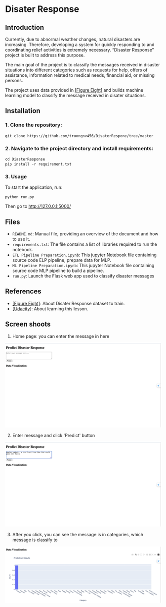 # Disater Response 

## Introduction
Currently, due to abnormal weather changes, natural disasters are increasing. Therefore, developing a system for quickly responding to and coordinating relief activities is extremely necessary. “Disaster Response” project is built to address this purpose.

The main goal of the project is to classify the messages received in disaster situations into different categories such as requests for help, offers of assistance, information related to medical needs, financial aid, or missing persons.

The project uses data provided in [[Figure Eight]](https://www.appen.com/) and builds machine learning  model to classify the message received in disater situations.

## Installation
### 1. Clone the repository: 
    git clone https://github.com/truongnv456/DisaterRespone/tree/master
### 2. Navigate to the project directory and install requirements: 
    cd DiasterResponse
    pip install -r requirement.txt
### 3. Usage
To start the application, run:

    python run.py

Then go to http://127.0.0.1:5000/

## Files

- `README.md`: Manual file, providing an overview of the document and how to use it.
- `requirements.txt`: The file contains a list of libraries required to run the notebook.
- `ETL Pipeline Preparation.ipynb`: This jupyter Notebook file containing source code ELP pipeline, prepare data for MLP.
- `ML Pipeline Preparation.ipynb`: This jupyter Notebook file containing source code MLP pipeline to build a pipeline.
- `run.py`: Launch the Flask web app used to classify disaster messages

## References

- [[Figure Eight]](https://www.appen.com/): About Disater Response dataset to train.
- [[Udacity]](https://www.udacity.com): About learning this lesson.

## Screen shoots
1. Home page: you can enter the message in here

![HomePage](screenshoot/home.png)

2. Enter message and click 'Predict' button

![Predict](screenshoot/message.png)

3. After you click, you can see the message is in categories, which message is classify to

![After](screenshoot/classify.png)


